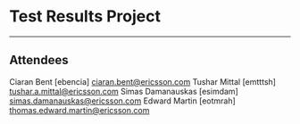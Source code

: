 # Test Results Project

---

## Attendees

Ciaran Bent [ebencia] <ciaran.bent@ericsson.com>
Tushar Mittal [emtttsh] <tushar.a.mittal@ericsson.com>
Simas Damanauskas [esimdam] <simas.damanauskas@ericsson.com>
Edward Martin [eotmrah] <thomas.edward.martin@ericsson.com>
